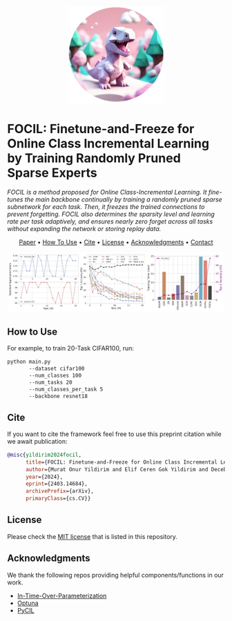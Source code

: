 <div align="center">
<img src="./resources/focil-icon.png" width="225px">
</div>

# FOCIL: Finetune-and-Freeze for Online Class Incremental Learning by Training Randomly Pruned Sparse Experts
*FOCIL is a method proposed for Online Class-Incremental Learning. It fine-tunes the main backbone continually by training a randomly pruned sparse subnetwork for each task. Then, it freezes the trained connections to prevent forgetting. FOCIL also determines the sparsity level and learning rate per task adaptively, and ensures nearly zero forget across all tasks without expanding the network or storing replay data.* 


<p align="center">
  <a href="https://arxiv.org/abs/2403.14684">Paper</a> •
  <a href="#how-to-use">How To Use</a> •
  <a href="#cite">Cite</a> •
  <a href="#license">License</a> •
  <a href="#acknowledgments">Acknowledgments</a> •
  <a href="https://muratonuryildirim.github.io">Contact</a>
</p>

<div align="center">
<img src="./resources/focil-results.webp">
</div>

## How to Use

For example, to train 20-Task CIFAR100, run:

```
python main.py
       --dataset cifar100
       --num_classes 100
       --num_tasks 20
       --num_classes_per_task 5
       --backbone resnet18
```

## Cite
If you want to cite the framework feel free to use this preprint citation while we await publication:
```bibtex
@misc{yildirim2024focil,
      title={FOCIL: Finetune-and-Freeze for Online Class Incremental Learning by Training Randomly Pruned Sparse Experts}, 
      author={Murat Onur Yildirim and Elif Ceren Gok Yildirim and Decebal Constantin Mocanu and Joaquin Vanschoren},
      year={2024},
      eprint={2403.14684},
      archivePrefix={arXiv},
      primaryClass={cs.CV}}
```

## License

Please check the [MIT license](./LICENSE) that is listed in this repository.

## Acknowledgments

We thank the following repos providing helpful components/functions in our work.

- [In-Time-Over-Parameterization](https://github.com/Shiweiliuiiiiiii/In-Time-Over-Parameterization)
- [Optuna](https://github.com/optuna/optuna)
- [PyCIL](https://github.com/G-U-N/PyCIL)
